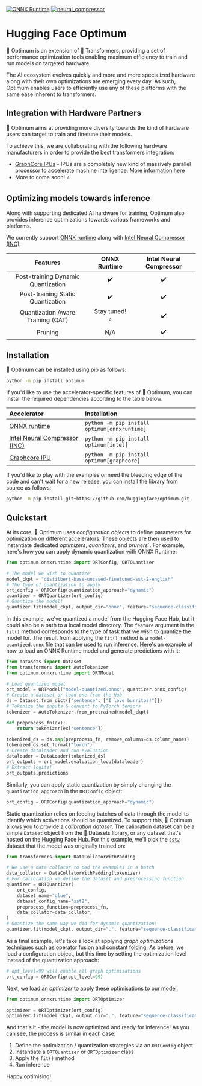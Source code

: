 [![ONNX Runtime](https://github.com/huggingface/optimum/actions/workflows/test_onnxruntime.yml/badge.svg)](https://github.com/huggingface/optimum/actions/workflows/test_onnxruntime.yml)
[![neural_compressor](https://github.com/huggingface/optimum/actions/workflows/test_intel.yml/badge.svg)](https://github.com/huggingface/optimum/actions/workflows/test_intel.yml)

# Hugging Face Optimum

🤗 Optimum is an extension of 🤗 Transformers, providing a set of performance optimization tools enabling maximum efficiency to train and run models on targeted hardware.

The AI ecosystem evolves quickly and more and more specialized hardware along with their own optimizations are emerging every day.
As such, Optimum enables users to efficiently use any of these platforms with the same ease inherent to transformers.


## Integration with Hardware Partners

🤗 Optimum aims at providing more diversity towards the kind of hardware users can target to train and finetune their models.

To achieve this, we are collaborating with the following hardware manufacturers in order to provide the best transformers integration:
- [GraphCore IPUs](https://github.com/huggingface/optimum-graphcore) - IPUs are a completely new kind of massively parallel processor to accelerate machine intelligence. [More information here](https://www.graphcore.ai/products/ipu)
- More to come soon! :star:

## Optimizing models towards inference

Along with supporting dedicated AI hardware for training, Optimum also provides inference optimizations towards various frameworks and
platforms.


We currently support [ONNX runtime](https://github.com/microsoft/onnxruntime) along with [Intel Neural Compressor (INC)](https://github.com/intel/neural-compressor).

| Features                           | ONNX Runtime          | Intel Neural Compressor |
|:----------------------------------:|:---------------------:|:-----------------------:|
| Post-training Dynamic Quantization |  :heavy_check_mark:   |    :heavy_check_mark:   |
| Post-training Static Quantization  |  :heavy_check_mark:   |    :heavy_check_mark:   |
| Quantization Aware Training (QAT)  |  Stay tuned! :star:   |    :heavy_check_mark:   |
| Pruning                            |        N/A            |    :heavy_check_mark:   |


## Installation

🤗 Optimum can be installed using pip as follows:

```bash
python -m pip install optimum
```

If you'd like to use the accelerator-specific features of 🤗 Optimum, you can install the required dependencies according to the table below:

| Accelerator                                                                 | Installation                                 |
|:----------------------------------------------------------------------------|:---------------------------------------------|
| [ONNX runtime](https://github.com/microsoft/onnxruntime)                    | `python -m pip install optimum[onnxruntime]` |
| [Intel Neural Compressor (INC)](https://github.com/intel/neural-compressor) | `python -m pip install optimum[intel]`       |
| [Graphcore IPU](https://www.graphcore.ai/products/ipu)                      | `python -m pip install optimum[graphcore]`   |


If you'd like to play with the examples or need the bleeding edge of the code and can't wait for a new release, you can install the library from source as follows:

```bash
python -m pip install git+https://github.com/huggingface/optimum.git
```

## Quickstart

At its core, 🤗 Optimum uses _configuration objects_ to define parameters for optimization on different accelerators. These objects are then used to instantiate dedicated _optimizers_, _quantizers_, and _pruners_`. For example, here's how you can apply dynamic quantization with ONNX Runtime:

```python
from optimum.onnxruntime import ORTConfig, ORTQuantizer

# The model we wish to quantize
model_ckpt = "distilbert-base-uncased-finetuned-sst-2-english"
# The type of quantization to apply
ort_config = ORTConfig(quantization_approach="dynamic")
quantizer = ORTQuantizer(ort_config)
# Quantize the model!
quantizer.fit(model_ckpt, output_dir="onnx", feature="sequence-classification")
```

In this example, we've quantized a model from the Hugging Face Hub, but it could also be a path to a local model directory. The `feature` argument in the `fit()` method corresponds to the type of task that we wish to quantize the model for. The result from applying the `fit()` method is a `model-quantized.onnx` file that can be used to run inference. Here's an example of how to load an ONNX Runtime model and generate predictions with it:

```python
from datasets import Dataset
from transformers import AutoTokenizer
from optimum.onnxruntime import ORTModel

# Load quantized model
ort_model = ORTModel("model-quantized.onnx", quantizer.onnx_config)
# Create a dataset or load one from the Hub
ds = Dataset.from_dict({"sentence": ["I love burritos!"]})
# Tokenize the inputs & convert to PyTorch tensors
tokenizer = AutoTokenizer.from_pretrained(model_ckpt)

def preprocess_fn(ex):
    return tokenizer(ex["sentence"])

tokenized_ds = ds.map(preprocess_fn, remove_columns=ds.column_names)
tokenized_ds.set_format("torch")
# Create dataloader and run evaluation
dataloader = DataLoader(tokenized_ds)
ort_outputs = ort_model.evaluation_loop(dataloader)
# Extract logits!
ort_outputs.predictions
```

Similarly, you can apply static quantization by simply changing the `quantization_approach` in the `ORTConfig` object:

```python
ort_config = ORTConfig(quantization_approach="dynamic")
```

Static quantization relies on feeding batches of data through the model to identify which activations should be quantized. To support this, 🤗 Optimum allows you to provide a _calibration dataset_. The calibration dataset can be a simple `Dataset` object from the 🤗 Datasets library, or any dataset that's hosted on the Hugging Face Hub. For this example, we'll pick the [`sst2`](https://huggingface.co/datasets/glue/viewer/sst2/test) dataset that the model was originally trained on:

```python
from transformers import DataCollatorWithPadding

# We use a data collator to pad the examples in a batch
data_collator = DataCollatorWithPadding(tokenizer)
# For calibration we define the dataset and preprocessing function
quantizer = ORTQuantizer(
    ort_config,
    dataset_name="glue",
    dataset_config_name="sst2",
    preprocess_function=preprocess_fn,
    data_collator=data_collator,
)
# Quantize the same way we did for dynamic quantization!
quantizer.fit(model_ckpt, output_dir=".", feature="sequence-classification")
```

As a final example, let's take a look at applying _graph optimizations_ techniques such as operator fusion and constant folding. As before, we load a configuration object, but this time by setting the optimization level instead of the quantization approach:

```python
# opt_level=99 will enable all graph optimisations
ort_config = ORTConfig(opt_level=99)
```

Next, we load an _optimizer_ to apply these optimisations to our model:

```python
from optimum.onnxruntime import ORTOptimizer

optimizer = ORTOptimizer(ort_config)
optimizer.fit(model_ckpt, output_dir=".", feature="sequence-classification")
```

And that's it - the model is now optimized and ready for inference! As you can see, the process is similar in each case:

1. Define the optimization / quantization strategies via an `ORTConfig` object
2. Instantiate a `ORTQuantizer` or `ORTOptimizer` class
3. Apply the `fit()` method
4. Run inference

Happy optimising!


